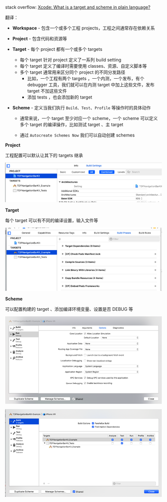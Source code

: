 stack overflow:  [Xcode: What is a target and scheme in plain language?](https://stackoverflow.com/questions/20637435/xcode-what-is-a-target-and-scheme-in-plain-language)

翻译：

- **Workspace** - 包含一个或多个工程 projects，工程之间通常存在依赖关系

- **Project** - 包含代码和资源等

- **Target** - 每个 project 都有一个或多个 targets

  - 每个 target 针对 project 定义了一系列 build setting
  - 每个 target 定义了编译时需要使用 classes、资源、自定义脚本等
  - 多个 target 通常用来区分同个 project 的不同分发路径
    - 比如，一个工程有两个 targets ，一个内测，一个发布，有个 debugger 工具，我们就可以在内测 target 中加上这些文件，发布 target 不加这些文件
    - 添加 tests ，也会添加新的 target

- **Scheme** - 定义当我们执行 `Build`、`Test`、`Profile` 等操作时的具体动作

  - 通常来说，一个 target 至少对应一个 scheme，一个 scheme 可以定义多个 target 的编译操作，比如测试 target 、主 target

  - 通过 `Autocreate Schemes Now` 我们可以自动创建 schemes 

    

**Project**

工程配置可以默认让其下的 targets 继承

![Snip20190328_5](https://github.com/tripleCC/tripleCC.github.io/raw/hexo/source/images/Snip20190328_5.png)



**Target**

每个 target 可以有不同的编译设置，输入文件等

![Snip20190328_4](https://github.com/tripleCC/tripleCC.github.io/raw/hexo/source/images/Snip20190328_4.png)



**Scheme**

可以配置构建的 target 、添加编译环境变量、设置是否 DEBUG 等

![Snip20190328_3](https://github.com/tripleCC/tripleCC.github.io/raw/hexo/source/images/Snip20190328_3.png)

![Snip20190328_6](https://github.com/tripleCC/tripleCC.github.io/raw/hexo/source/images/Snip20190328_6.png)